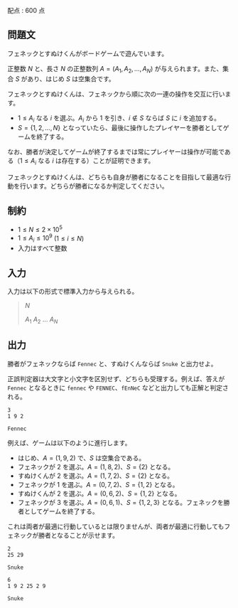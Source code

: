 配点 : $600$ 点

## 問題文

フェネックとすぬけくんがボードゲームで遊んでいます。

正整数 $N$ と、長さ $N$ の正整数列 $A=(A_1,A_2,\dots,A_N)$ が与えられます。また、集合 $S$ があり、はじめ $S$ は空集合です。

フェネックとすぬけくんは、フェネックから順に次の一連の操作を交互に行います。

- $1\leq A_i$ なる $i$ を選ぶ。$A_i$ から $1$ を引き、$i\notin S$ ならば $S$ に $i$ を追加する。
- $S=\lbrace 1,2,\dots,N \rbrace$ となっていたら、最後に操作したプレイヤーを勝者としてゲームを終了する。

なお、勝者が決定してゲームが終了するまでは常にプレイヤーは操作が可能である（$1\leq A_i$ なる $i$ は存在する）ことが証明できます。

フェネックとすぬけくんは、どちらも自身が勝者になることを目指して最適な行動を行います。どちらが勝者になるか判定してください。

## 制約

- $1\leq N\leq 2\times 10^5$
- $1\leq A_i\leq 10^9$ $(1\leq i\leq N)$
- 入力はすべて整数

## 入力

入力は以下の形式で標準入力から与えられる。

> $N$
> 
> $A_1$ $A_2$ $\dots$ $A_N$

## 出力

勝者がフェネックならば `Fennec` と、すぬけくんならば `Snuke` と出力せよ。

正誤判定器は大文字と小文字を区別せず、どちらも受理する。例えば、答えが `Fennec` となるときに `fennec` や `FENNEC`、`fEnNeC` などと出力しても正解と判定される。

```input1
3
1 9 2
```

```output1
Fennec
```

例えば、ゲームは以下のように進行します。

- はじめ、$A=(1,9,2)$ で、$S$ は空集合である。
- フェネックが $2$ を選ぶ。$A=(1,8,2)$、$S=\lbrace 2 \rbrace$ となる。
- すぬけくんが $2$ を選ぶ。$A=(1,7,2)$、$S=\lbrace 2 \rbrace$ となる。
- フェネックが $1$ を選ぶ。$A=(0,7,2)$、$S=\lbrace 1,2 \rbrace$ となる。
- すぬけくんが $2$ を選ぶ。$A=(0,6,2)$、$S=\lbrace 1,2 \rbrace$ となる。
- フェネックが $3$ を選ぶ。$A=(0,6,1)$、$S=\lbrace 1,2,3 \rbrace$ となる。フェネックを勝者としてゲームを終了する。

これは両者が最適に行動しているとは限りませんが、両者が最適に行動してもフェネックが勝者となることが示せます。

```input2
2
25 29
```

```output2
Snuke
```

```input3
6
1 9 2 25 2 9
```

```output3
Snuke
```